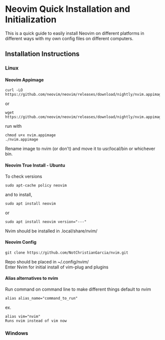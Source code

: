 
# Neovim Quick Installation and Initialization
This is a quick guide to easily install Neovim on different platforms in different ways with my own config files on different computers.  
  
## Installation Instructions
### Linux
#### Neovim Appimage
~~~~
curl -LO https://github.com/neovim/neovim/releases/download/nightly/nvim.appimage
~~~~
or
~~~~
wget https://github.com/neovim/neovim/releases/download/nightly/nvim.appimage
~~~~
run with
~~~~
chmod u+x nvim.appimage
./nvim.appimage
~~~~
Rename image to nvim (or don't) and move it to usr/local/bin or whichever bin.
  
#### Neovim True Install - Ubuntu
To check versions
~~~~
sudo apt-cache policy neovim
~~~~
and to install,
~~~~
sudo apt install neovim
~~~~
or
~~~~
sudo apt install neovim version="---"
~~~~
Nvim should be installed in .local/share/nvim/

#### Neovim Config
~~~~
git clone https://github.com/NotChristianGarcia/nvim.git
~~~~
Repo should be placed in ~/.config/nvim/\
Enter Nvim for initial install of vim-plug and plugins

#### Alias alternatives to nvim
Run command on command line  to make different things default to nvim
~~~~
alias alias_name="command_to_run"
~~~~
ex.
~~~~
alias vim="nvim"
Runs nvim instead of vim now
~~~~

### Windows
